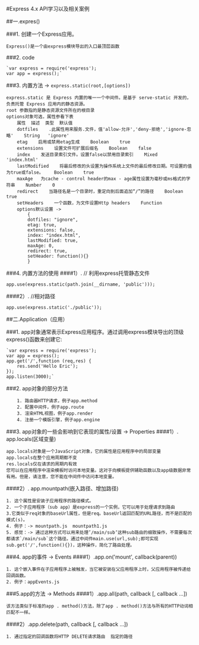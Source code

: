 #Express 4.x API学习以及相关案例

##一.expres()
    
###1. 创建一个Express应用。

    Express()是一个由express模块导出的入口最顶层函数

###2. code

    `var express = require('express');
    var app = express();`

###3. 内置方法 -> `express.static(root,[options])`

    express.static 是 Express 内置的唯一一个中间件。是基于 serve-static 开发的，负责托管 Express 应用内的静态资源。
    root 参数指的是静态资源文件所在的根目录
    options对象可选，属性参看下表
        属性  描述  类型  默认值
        dotfiles    .此属性用来服务.文件，值'allow-允许','deny-拒绝','ignore-忽略'    String   'ignore'
        etag    启用或禁用etag生成    Boolean    true
        extensions    设置文件可扩展后缀名    Boolean    false
        index    发送目录索引文件。设置false以禁用目录索引    Mixed   'index.html'
        lastModified    将最后修改的头设置为操作系统上文件的最后修改日期。可设置的值为true或false。    Boolean    true
        maxAge   为cache - control header的max - age属性设置为毫秒或ms格式的字符串    Number    0
        redirect    当路径名是一个目录时，重定向到后面追加“/”的路径    Boolean    true
        setHeaders    一个函数，为文件设置Http headers    Function
        options默认设置 ->
            {
            dotfiles: "ignore",
            etag: true,
            extensions: false,
            index: "index.html",
            lastModified: true,
            maxAge: 0,
            redirect: true,
            setHeader: function(){}
            }

###4. 内置方法的使用
####1）. // 利用express托管静态文件

    app.use(express.static(path.join(__dirname, 'public')));

####2）. //相对路径

    app.use(express.static('./public'));

##二.Application（应用）
    
###1. app对象通常表示Express应用程序。通过调用express模块导出的顶级express()函数来创建它:

    `var express = require('express');
    var app = express();
    app.get('/',function (req,res) {
        res.send('Hello Eric');
    });
    app.listen(3000);`

###2. app对象的部分方法

        1. 路由器HTTP请求，例子app.method
        2. 配置中间件，例子app.route
        3. 渲染HTML视图，例子app.render
        4. 注册一个模版引擎，例子app.engine

###3. app对象的一些会影响到它表现的属性/设置 -> Properties
####1）. app.locals(区域变量)

    app.locals对象是一个JavaScript对象，它的属性是应用程序中的局部变量 
    app.locals在整个应用周期都不变
    res.locals仅在请求的周期内有效
    您可以在应用程序中渲染模板时访问本地变量。这对于向模板提供辅助函数以及app级数据非常有用。但是，请注意，您不能在中间件中访问本地变量。

####2）. app.mountpath(嵌入路径、增加路径)

    1. 这个属性是安装子应用程序的路径模式。
    2. 一个子应用程序（sub app）是express的一个实例，它可以用于处理请求到路由
    3.它类似于req对象的baseUrl属性，但是req。baseUrl返回匹配的URL路径，而不是匹配的模式(s)。 
    4. 例子：-> mountpath.js  mountpath1.js
    5. 感觉：-> 通过这种方式可以用来处理’/main/sub‘这种sub路由的细致操作，不需要每次都请求`/main/sub`这个路径。通过中间件main.use(url,sub);即可实现sub.get('/',function(){})，这种操作，简化了路由处理。

###4. app的事件 -> Events
####1）.app.on('mount', callback(parent))

    1. 这个嵌入事件在子应用程序上被触发，当它被安装在父应用程序上时，父应用程序被传递给回调函数。
    2. 例子：appEvents.js

 ###5.app的方法 -> Methods
####1）.app.all(path, callback [, callback ...])

    该方法类似于标准的app . method()方法，除了app . method()方法与所有的HTTP动词相匹配不一样。

####2）.app.delete(path, callback [, callback ...])

    1. 通过指定的回调函数将HTTP DELETE请求路由  指定的路径